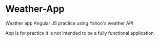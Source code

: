 # Weather-App
Weather app  Angular JS practice using Yahoo's weather API

App is for practice it is not intended to be a fully functional application
